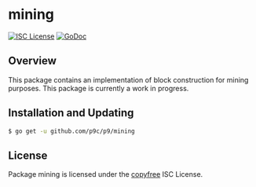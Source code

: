 # mining

[![ISC License](http://img.shields.io/badge/license-ISC-blue.svg)](http://copyfree.org)
[![GoDoc](https://img.shields.io/badge/godoc-reference-blue.svg)](http://godoc.org/github.com/p9c/p9/mining)

## Overview

This package contains an implementation of block construction for mining
purposes. This package is currently a work in progress.

## Installation and Updating

```bash
$ go get -u github.com/p9c/p9/mining
```

## License

Package mining is licensed under the [copyfree](http://copyfree.org) ISC
License.
